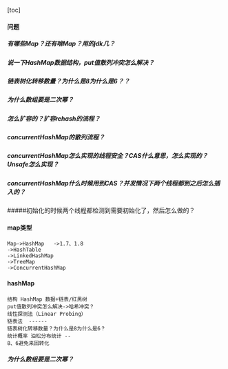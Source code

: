 [toc]
#### 问题
##### 有哪些Map？还有啥Map？用的jdk几？
##### 说一下HashMap数据结构，put值散列冲突怎么解决？
##### 链表树化转移数量？为什么是8为什么是6？？
##### 为什么数组要是二次幂？
##### 怎么扩容的？扩容rehash的流程？
##### concurrentHashMap的散列流程？
##### concurrentHashMap怎么实现的线程安全？CAS什么意思，怎么实现的？Unsafe怎么实现？
##### concurrentHashMap什么时候用到CAS？并发情况下两个线程都到之后怎么插入的？
#####初始化的时候两个线程都检测到需要初始化了，然后怎么做的？

#### map类型
```
Map->HashMap   ->1.7、1.8
->HashTable
->LinkedHashMap
->TreeMap
->ConcurrentHashMap
```
#### hashMap
```
结构 HashMap 数据+链表/红黑树
put值散列冲突怎么解决->哈希冲突？
线性探测法（Linear Probing）
链表法  ------
链表树化转移数量？为什么是8为什么是6？
统计概率 泊松分布统计 --
8、6避免来回转化
```

##### 为什么数组要是二次幂？
```


```













































